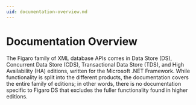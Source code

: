 ```yaml
---
uid: documentation-overview.md
---
```


# Documentation Overview

The Figaro family of XML database APIs comes in Data Store (DS), Concurrent Data Store (CDS), Transactional Data Store (TDS), and High Availability (HA) editions, written for the Microsoft .NET Framework. While functionality is split into the different products, the documentation covers the entire family of editions; in other words, there is no documentation specific to Figaro DS that excludes the fuller functionality found in higher editions.


